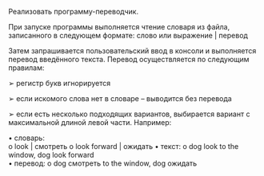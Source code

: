 Реализовать программу-переводчик. 

При запуске программы выполняется чтение словаря из файла, записанного в следующем формате: 
слово или выражение | перевод 

Затем запрашивается пользовательский ввод в консоли и выполняется перевод введённого текста. 
Перевод осуществляется по следующим правилам: 

➢ регистр букв игнорируется 

➢ если искомого слова нет в словаре – выводится без перевода 

➢ если есть несколько подходящих вариантов, выбирается вариант с максимальной длиной левой части. Например:

• словарь:  
o look | смотреть 
o look forward | ожидать 
• текст: 
o dog look to the window, dog look forward  
• перевод: 
o dog смотреть to the window, dog ожидать 
